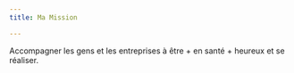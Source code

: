 ```yaml
---
title: Ma Mission

---
```

Accompagner les gens et les entreprises à être + en santé + heureux et se réaliser.